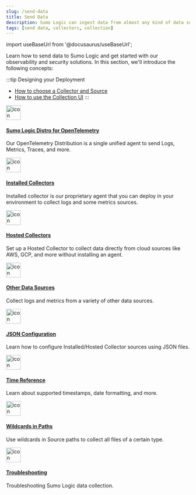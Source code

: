 ```yaml
---
slug: /send-data
title: Send Data
description: Sumo Logic can ingest data from almost any kind of data source.
tags: [send data, collectors, collection]
---
```


import useBaseUrl from '@docusaurus/useBaseUrl';

Learn how to send data to Sumo Logic and get started with our observability and security solutions. In this section, we'll introduce the following concepts:

:::tip Designing your Deployment
* [How to choose a Collector and Source](/docs/send-data/choose-collector-source)
* [How to use the Collection UI](/docs/send-data/collection)
:::


<div className="box-wrapper" markdown="1">
<div className="box smallbox1 card">
  <div className="container">
  <a href="/docs/send-data/opentelemetry-collector"><img src={useBaseUrl('img/send-data/otel-color.svg')} alt="icon" width="40"/><h4>Sumo Logic Distro for OpenTelemetry</h4></a>
  <p>Our OpenTelemetry Distribution is a single unified agent to send Logs, Metrics, Traces, and more.</p>
  </div>
</div>
<div className="box smallbox2 card">
  <div className="container">
  <a href="/docs/send-data/installed-collectors"><img src={useBaseUrl('img/icons/operations/data-collection.png')} alt="icon" width="40"/><h4>Installed Collectors</h4></a>
  <p>Installed collector is our proprietary agent that you can deploy in your environment to collect logs and some metrics sources.</p>
  </div>
</div>
<div className="box smallbox3 card">
  <div className="container">
  <a href="/docs/send-data/hosted-collectors"><img src={useBaseUrl('img/icons/operations/data-collection.png')} alt="icon" width="40"/><h4>Hosted Collectors</h4></a>
  <p>Set up a Hosted Collector to collect data directly from cloud sources like AWS, GCP, and more without installing an agent.</p>
  </div>
</div>
  <div className="box smallbox4 card">
  <div className="container">
  <a href="/docs/send-data/collect-from-other-data-sources"><img src={useBaseUrl('img/icons/operations/data-collection.png')} alt="icon" width="40"/><h4>Other Data Sources</h4></a>
  <p>Collect logs and metrics from a variety of other data sources.</p>
  </div>
</div>
<div className="box smallbox5 card">
  <div className="container">
  <a href="/docs/send-data/use-json-configure-sources/json-parameters-hosted-sources"><img src={useBaseUrl('img/icons/operations/data-collection.png')} alt="icon" width="40"/><h4>JSON Configuration</h4></a>
  <p>Learn how to configure Installed/Hosted Collector sources using JSON files.</p>
  </div>
</div>
  <div className="box smallbox6 card">
    <div className="container">
    <a href="/docs/send-data/reference-information/time-reference"><img src={useBaseUrl('img/icons/operations/data-collection.png')} alt="icon" width="40"/><h4>Time Reference</h4></a>
    <p>Learn about supported timestamps, date formatting, and more. </p>
    </div>
  </div>
  <div className="box smallbox7 card">
    <div className="container">
    <a href="/docs/send-data/reference-information/use-wildcards-paths"><img src={useBaseUrl('img/icons/operations/data-collection.png')} alt="icon" width="40"/><h4>Wildcards in Paths</h4></a>
    <p>Use wildcards in Source paths to collect all files of a certain type.</p>
    </div>
  </div>
  <div className="box smallbox8 card">
    <div className="container">
    <a href="/docs/send-data/collector-faq"><img src={useBaseUrl('img/icons/operations/data-collection.png')} alt="icon" width="40"/><h4>Troubleshooting</h4></a>
    <p>Troubleshooting Sumo Logic data collection.</p>
    </div>
  </div>
</div>
